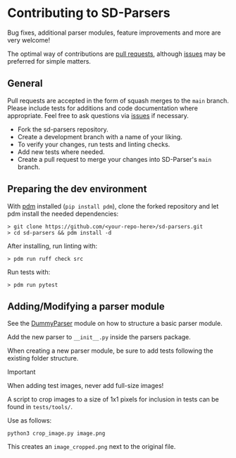 # Contributing to SD-Parsers

Bug fixes, additional parser modules, feature improvements and more are very welcome!

The optimal way of contributions are [pull requests](https://github.com/d3x-at/sd-parsers/pulls), although [issues](https://github.com/d3x-at/sd-parsers/issues) may be preferred for simple matters.

## General
Pull requests are accepted in the form of squash merges to the `main` branch. Please include tests for additions and code documentation where appropriate. Feel free to ask questions via [issues](https://github.com/d3x-at/sd-parsers/issues) if necessary.
* Fork the sd-parsers repository.
* Create a development branch with a name of your liking.
* To verify your changes, run tests and linting checks.
* Add new tests where needed.
* Create a pull request to merge your changes into SD-Parser's `main` branch.

## Preparing the dev environment
  With [pdm](https://github.com/pdm-project/pdm) installed (```pip install pdm```), clone the forked repository and let pdm install the needed dependencies:
  ```
  > git clone https://github.com/<your-repo-here>/sd-parsers.git
  > cd sd-parsers && pdm install -d
  ```

  After installing, run linting with:
  ```
  > pdm run ruff check src
  ```

  Run tests with:
  ```
  > pdm run pytest
  ```

## Adding/Modifying a parser module
See the [DummyParser](../src/sd_parsers/parsers/_dummy_parser.py) module on how to structure a basic parser module.

Add the new parser to `__init__.py` inside the parsers package.

When creating a new parser module, be sure to add tests following the existing folder structure.

> [!IMPORTANT]  
> When adding test images, never add full-size images!

A script to crop images to a size of 1x1 pixels for inclusion in tests can be found in `tests/tools/`.

Use as follows:
```
python3 crop_image.py image.png
```
This creates an `image_cropped.png` next to the original file.

